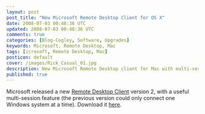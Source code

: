 ```yaml
---           
layout: post
post_title: "New Microsoft Remote Desktop Client for OS X"
date: 2008-07-03 00:48:36 UTC
updated: 2008-07-03 00:48:36 UTC
comments: true
categories: [Blog-Cogley, Software, Upgrades]
keywords: Microsoft, Remote Desktop, Mac
tags: [icrosoft, Remote Desktop, Mac]
posticon: default
cover: /images/Rick_Casual_01.jpg
description: New Microsoft Remote Desktop client for Mac with multi-session feature, by Rick Cogley. 
published: true
---
```

 
Microsoft released a new [Remote Desktop Client](http://www.microsoft.com/mac/help.mspx?MODE=pv&CTT=PageView&clr=99-6-0&target=870500bb-d48d-4f90-b993-7d5a3f6f654c1033) version 2, with a useful multi-session feature (the previous version could only connect one Windows system at a time). Download it [here](http://www.microsoft.com/mac/downloads.mspx).